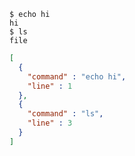 ```session
$ echo hi
hi
$ ls
file
```

```json
[
  {
    "command" : "echo hi",
    "line" : 1
  },
  {
    "command" : "ls",
    "line" : 3
  }
]
```